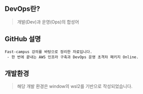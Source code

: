 ## DevOps란?
> 개발(Dev)과 운영(Ops)의 합성어

## GitHub 설명

```
Fast-campus 강의를 바탕으로 정리한 자료입니다.
 - 한 번에 끝내는 AWS 인프라 구축과 DevOps 운영 초격차 패키지 Online. 
```

## 개발환경

> 해당 개발 환경은 window의 wsl2를 기반으로 작성되었습니다.
